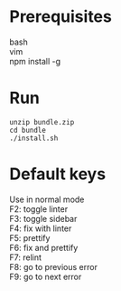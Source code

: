 # Prerequisites
bash  
vim  
npm install -g  

# Run
`unzip bundle.zip`  
`cd bundle`  
`./install.sh`  

# Default keys
Use in normal mode  
F2: toggle linter  
F3: toggle sidebar  
F4: fix with linter  
F5: prettify  
F6: fix and prettify  
F7: relint  
F8: go to previous error  
F9: go to next error  